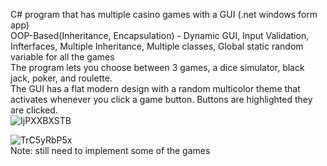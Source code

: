 C# program that has multiple casino games with a GUI (.net windows form app)  
OOP-Based(Inheritance, Encapsulation) - Dynamic GUI, Input Validation, Infterfaces, Multiple Inheritance, Multiple classes, Global static random variable for all the games  
The program lets you choose between 3 games, a dice simulator, black jack, poker, and roulette.   
The GUI has a flat modern design with a random multicolor theme that activates whenever you click a game button. Buttons are highlighted they are clicked.  
![IjPXXBXSTB](https://user-images.githubusercontent.com/64340009/138585045-9930eaec-2ab5-46d2-9154-0ae350a5ce0b.gif)  

![TrC5yRbP5x](https://user-images.githubusercontent.com/64340009/139004272-1dbc51cf-9697-4f95-95e5-9f3c115eb324.gif)  
Note: 
still need to implement some of the games
